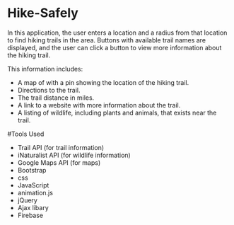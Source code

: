 # Hike-Safely

In this application, the user enters a location and a radius from that location to find hiking trails in the area. Buttons with available trail names are displayed, and the user can click a button to view more information about the hiking trail. 

This information includes:
- A map of with a pin showing the location of the hiking trail.
- Directions to the trail.
- The trail distance in miles.
- A link to a website with more information about the trail.
- A listing of wildlife, including plants and animals, that exists near the trail.


#Tools Used
- Trail API (for trail information)
- iNaturalist API (for wildlife information)
- Google Maps API (for maps)
- Bootstrap 
- css
- JavaScript
- animation.js
- jQuery
- Ajax libary
- Firebase
